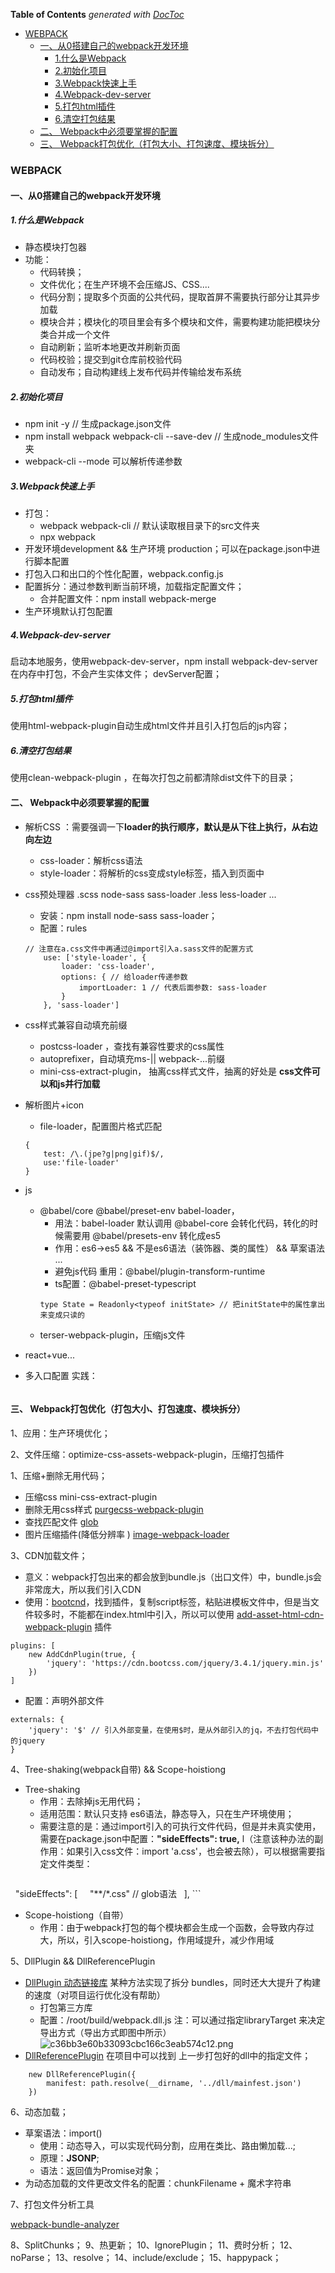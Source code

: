 <!-- START doctoc generated TOC please keep comment here to allow auto update -->
<!-- DON'T EDIT THIS SECTION, INSTEAD RE-RUN doctoc TO UPDATE -->
**Table of Contents**  *generated with [DocToc](https://github.com/thlorenz/doctoc)*

- [WEBPACK](#webpack)
  - [一、从0搭建自己的webpack开发环境](#%E4%B8%80%E4%BB%8E0%E6%90%AD%E5%BB%BA%E8%87%AA%E5%B7%B1%E7%9A%84webpack%E5%BC%80%E5%8F%91%E7%8E%AF%E5%A2%83)
    - [1.什么是Webpack](#1%E4%BB%80%E4%B9%88%E6%98%AFwebpack)
    - [2.初始化项目](#2%E5%88%9D%E5%A7%8B%E5%8C%96%E9%A1%B9%E7%9B%AE)
    - [3.Webpack快速上手](#3webpack%E5%BF%AB%E9%80%9F%E4%B8%8A%E6%89%8B)
    - [4.Webpack-dev-server](#4webpack-dev-server)
    - [5.打包html插件](#5%E6%89%93%E5%8C%85html%E6%8F%92%E4%BB%B6)
    - [6.清空打包结果](#6%E6%B8%85%E7%A9%BA%E6%89%93%E5%8C%85%E7%BB%93%E6%9E%9C)
  - [二、 Webpack中必须要掌握的配置](#%E4%BA%8C-webpack%E4%B8%AD%E5%BF%85%E9%A1%BB%E8%A6%81%E6%8E%8C%E6%8F%A1%E7%9A%84%E9%85%8D%E7%BD%AE)
  - [三、 Webpack打包优化（打包大小、打包速度、模块拆分）](#%E4%B8%89-webpack%E6%89%93%E5%8C%85%E4%BC%98%E5%8C%96%E6%89%93%E5%8C%85%E5%A4%A7%E5%B0%8F%E6%89%93%E5%8C%85%E9%80%9F%E5%BA%A6%E6%A8%A1%E5%9D%97%E6%8B%86%E5%88%86)

<!-- END doctoc generated TOC please keep comment here to allow auto update -->


### WEBPACK

#### 一、从0搭建自己的webpack开发环境
##### 1.什么是Webpack
- 静态模块打包器
- 功能：
    -   代码转换；
    -   文件优化；在生产环境不会压缩JS、CSS....
    -   代码分割；提取多个页面的公共代码，提取首屏不需要执行部分让其异步加载
    -   模块合并；模块化的项目里会有多个模块和文件，需要构建功能把模块分类合并成一个文件
    -   自动刷新；监听本地更改并刷新页面
    -   代码校验；提交到git仓库前校验代码
    -   自动发布；自动构建线上发布代码并传输给发布系统

##### 2.初始化项目

 - npm init -y // 生成package.json文件
- npm install webpack webpack-cli --save-dev // 生成node_modules文件夹
- webpack-cli --mode 可以解析传递参数
##### 3.Webpack快速上手
- 打包：
    - webpack webpack-cli // 默认读取根目录下的src文件夹
    -  npx webpack
- 开发环境development && 生产环境 production；可以在package.json中进行脚本配置
- 打包入口和出口的个性化配置，webpack.config.js
- 配置拆分：通过参数判断当前环境，加载指定配置文件；
    - 合并配置文件：npm install webpack-merge
- 生产环境默认打包配置
##### 4.Webpack-dev-server
启动本地服务，使用webpack-dev-server，npm install webpack-dev-server在内存中打包，不会产生实体文件；
devServer配置；
##### 5.打包html插件
使用html-webpack-plugin自动生成html文件并且引入打包后的js内容；
##### 6.清空打包结果
使用clean-webpack-plugin ，在每次打包之前都清除dist文件下的目录；

#### 二、 Webpack中必须要掌握的配置

- 解析CSS ：需要强调一下**loader的执行顺序，默认是从下往上执行，从右边向左边**
    - css-loader：解析css语法
    - style-loader：将解析的css变成style标签，插入到页面中
- css预处理器 .scss node-sass sass-loader .less less-loader ... 
    - 安装：npm install node-sass sass-loader；
    - 配置：rules
    ```
    // 注意在a.css文件中再通过@import引入a.sass文件的配置方式
        use: ['style-loader', {
            loader: 'css-loader',
            options: { // 给loader传递参数
                importLoader: 1 // 代表后面参数: sass-loader
            }
        }, 'sass-loader']
    ```
- css样式兼容自动填充前缀
    - postcss-loader ，查找有兼容性要求的css属性
    - autoprefixer，自动填充ms-|| webpack-...前缀
    - mini-css-extract-plugin， 抽离css样式文件，抽离的好处是 **css文件可以和js并行加载**
- 解析图片+icon
    - file-loader，配置图片格式匹配
    ```
    {
        test: /\.(jpe?g|png|gif)$/,
        use:'file-loader'
    }
    ```
    
- js
    - @babel/core @babel/preset-env babel-loader，
        - 用法：babel-loader 默认调用 @babel-core 会转化代码，转化的时候需要用 @babel/presets-env 转化成es5
        - 作用：es6->es5  && 不是es6语法（装饰器、类的属性） && 草案语法 ...
        - 避免js代码 重用：@babel/plugin-transform-runtime
        - ts配置：@babel-preset-typescript
        ```
        type State = Readonly<typeof initState> // 把initState中的属性拿出来变成只读的
        ```
    - terser-webpack-plugin，压缩js文件
- react+vue...
- 多入口配置
实践：
```

```


#### 三、 Webpack打包优化（打包大小、打包速度、模块拆分）

1、应用：生产环境优化；

2、文件压缩：optimize-css-assets-webpack-plugin，压缩打包插件

1、压缩+删除无用代码；

- 压缩css mini-css-extract-plugin
- 删除无用css样式 [purgecss-webpack-plugin](
https://www.npmjs.com/package/purgecss-webpack-plugin)
- 查找匹配文件 [glob](
https://www.npmjs.com/package/glob)
- 图片压缩插件(降低分辨率 ) [image-webpack-loader](
https://www.npmjs.com/package/image-webpack-loader)

3、CDN加载文件；
- 意义：webpack打包出来的都会放到bundle.js（出口文件）中，bundle.js会非常庞大，所以我们引入CDN
- 使用：[bootcnd](https://www.bootcdn.cn/)，找到插件，复制script标签，粘贴进模板文件中，但是当文件较多时，不能都在index.html中引入，所以可以使用 [add-asset-html-cdn-webpack-plugin](https://www.npmjs.com/package/add-asset-html-cdn-webpack-plugin) 插件 
```
plugins: [
    new AddCdnPlugin(true, {
        'jquery': 'https://cdn.bootcss.com/jquery/3.4.1/jquery.min.js'
    })
]
```
- 配置：声明外部文件
```
externals: {
    'jquery': '$' // 引入外部变量，在使用$时，是从外部引入的jq，不去打包代码中的jquery
}
```

4、Tree-shaking(webpack自带) && Scope-hoistiong
- Tree-shaking
    - 作用：去除掉js无用代码； 
    - 适用范围：默认只支持 es6语法，静态导入，只在生产环境使用；
    - 需要注意的是：通过import引入的可执行文件代码，但是并未真实使用，需要在package.json中配置：**"sideEffects": true,** l（注意该种办法的副作用：如果引入css文件：import 'a.css'，也会被去除），可以根据需要指定文件类型：
    ```
  "sideEffects": [
    "**/*.css" // glob语法
  ],
    ```
- Scope-hoistiong（自带）
    - 作用：由于webpack打包的每个模块都会生成一个函数，会导致内存过大，所以，引入scope-hoistiong，作用域提升，减少作用域

5、DllPlugin && DllReferencePlugin
- [DllPlugin 动态链接库](https://www.webpackjs.com/plugins/dll-plugin/) 某种方法实现了拆分 bundles，同时还大大提升了构建的速度（对项目运行优化没有帮助）
    - 打包第三方库
    - 配置：/root/build/webpack.dll.js
    注：可以通过指定libraryTarget 来决定导出方式（导出方式即图中所示）
    ![c36bb3e60b33093cbc166c3eab574c12.png](en-resource://database/428:0)
- [DllReferencePlugin](https://www.webpackjs.com/plugins/dll-plugin/) 在项目中可以找到 上一步打包好的dll中的指定文件；
```
    new DllReferencePlugin({
        manifest: path.resolve(__dirname, '../dll/mainfest.json')
    })
```
6、动态加载；
- 草案语法：import()
    - 使用：动态导入，可以实现代码分割，应用在类比、路由懒加载...;
    - 原理：**JSONP**;
    - 语法：返回值为Promise对象；
- 为动态加载的文件更改文件名的配置：chunkFilename + 魔术字符串


7、打包文件分析工具

[webpack-bundle-analyzer](https://www.npmjs.com/package/webpack-bundle-analyzer)

8、SplitChunks；
9、热更新；
10、IgnorePlugin；
11、费时分析；
12、noParse；
13、resolve；
14、include/exclude；
15、happypack；

